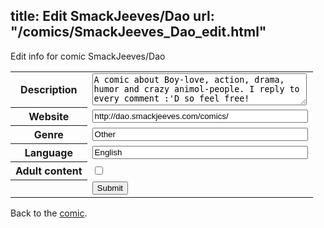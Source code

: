 title: Edit SmackJeeves/Dao
url: "/comics/SmackJeeves_Dao_edit.html"
---
Edit info for comic SmackJeeves/Dao

<form name="comic" action="http://gaepostmail.appspot.com/comic/" method="post">
<table class="comicinfo">
<tr>
<th>Description</th><td><textarea name="description" cols="40" rows="3">A comic about Boy-love, action, drama, humor and crazy animol-people. I reply to every comment :'D so feel free!</textarea></td>
</tr>
<tr>
<th>Website</th><td><input type="text" name="url" value="http://dao.smackjeeves.com/comics/" size="40"/></td>
</tr>
<tr>
<th>Genre</th><td><input type="text" name="genre" value="Other" size="40"/></td>
</tr>
<tr>
<th>Language</th><td><input type="text" name="language" value="English" size="40"/></td>
</tr>
<tr>
<th>Adult content</th><td><input type="checkbox" name="adult" value="adult" /></td>
</tr>
<tr>
<th></th><td>
<input type="hidden" name="comic" value="SmackJeeves_Dao" />
<input type="submit" name="submit" value="Submit" />
</td>
</tr>
</table>
</form>

Back to the [comic](SmackJeeves_Dao.html).
